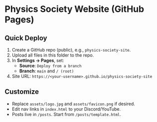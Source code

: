 
# Physics Society Website (GitHub Pages)

## Quick Deploy
1. Create a GitHub repo (public), e.g., `physics-society-site`.
2. Upload all files in this folder to the repo.
3. In **Settings → Pages**, set:
   - **Source**: `Deploy from a branch`
   - **Branch**: `main` and `/ (root)`
4. Site URL: `https://<your-username>.github.io/physics-society-site`

## Customize
- Replace `assets/logo.jpg` and `assets/favicon.png` if desired.
- Edit nav links in `index.html` to your Discord/YouTube.
- Posts live in `/posts`. Start from `/posts/template.html`.
